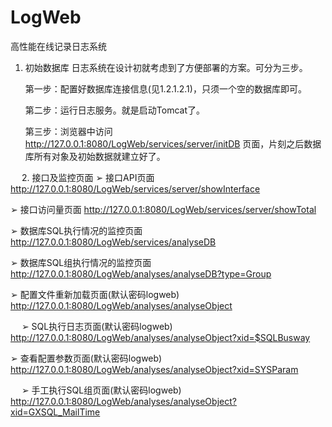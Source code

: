# LogWeb
高性能在线记录日志系统



1. 初始数据库
  日志系统在设计初就考虑到了方便部署的方案。可分为三步。
  
   第一步：配置好数据库连接信息(见1.2.1.2.1)，只须一个空的数据库即可。
   
   第二步：运行日志服务。就是启动Tomcat了。
   
   第三步：浏览器中访问 http://127.0.0.1:8080/LogWeb/services/server/initDB 页面，片刻之后数据库所有对象及初始数据就建立好了。


 
2. 接口及监控页面
➢	接口API页面 
http://127.0.0.1:8080/LogWeb/services/server/showInterface 
 

➢	接口访问量页面
http://127.0.0.1:8080/LogWeb/services/server/showTotal
 

➢	数据库SQL执行情况的监控页面 
http://127.0.0.1:8080/LogWeb/services/analyseDB 
 

➢	数据库SQL组执行情况的监控页面
http://127.0.0.1:8080/LogWeb/analyses/analyseDB?type=Group 
 

➢	配置文件重新加载页面(默认密码logweb)
http://127.0.0.1:8080/LogWeb/analyses/analyseObject 
 

 
➢	SQL执行日志页面(默认密码logweb)
http://127.0.0.1:8080/LogWeb/analyses/analyseObject?xid=$SQLBusway 
 

➢	查看配置参数页面(默认密码logweb)
http://127.0.0.1:8080/LogWeb/analyses/analyseObject?xid=SYSParam
 
 
➢	手工执行SQL组页面(默认密码logweb)
http://127.0.0.1:8080/LogWeb/analyses/analyseObject?xid=GXSQL_MailTime 
